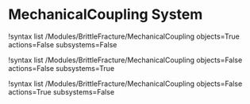 # MechanicalCoupling System

!syntax list /Modules/BrittleFracture/MechanicalCoupling objects=True actions=False subsystems=False

!syntax list /Modules/BrittleFracture/MechanicalCoupling objects=False actions=False subsystems=True

!syntax list /Modules/BrittleFracture/MechanicalCoupling objects=False actions=True subsystems=False
